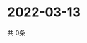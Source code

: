 # 2022-03-13
  共 0条

  <!-- BEGIN -->
  <!-- 最后更新时间Sun Mar 13 2022 13:10:46 GMT+0000 (Coordinated Universal Time) -->
  
  <!-- END -->
  
  